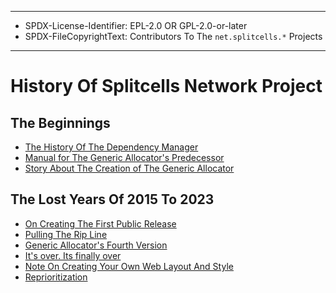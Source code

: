 ----
* SPDX-License-Identifier: EPL-2.0 OR GPL-2.0-or-later
* SPDX-FileCopyrightText: Contributors To The `net.splitcells.*` Projects
----
# History Of Splitcells Network Project
## The Beginnings
* [The History Of The Dependency Manager](../../../../../../../../../projects/net.splitcells.dem/src/main/xml/net/splitcells/dem/history.xml)
* [Manual for The Generic Allocator's Predecessor](../../../../../../../../../projects/net.splitcells.gel.doc/src/main/xml/net/splitcells/gel/history/universal-allocation-program-manual.xml)
* [Story About The Creation of The Generic Allocator](../../../../../../../../../projects/net.splitcells.gel.doc/src/main/xml/net/splitcells/gel/history/origin-of-the-project-generic-allocator.xml)
## The Lost Years Of 2015 To 2023
* [On Creating The First Public Release](../../../../../../../../../../net.splitcells.network.community/src/main/md/net/splitcells/network/community/blog/articles/2021-07-07-Creating-The-First-Public-Release.md)
* [Pulling The Rip Line](../../../../../../../../../../net.splitcells.network.community/src/main/md/net/splitcells/network/community/blog/articles/2021-07-20-Pulling-The-Rip-Line.md)
* [Generic Allocator's Fourth Version](../../../../../../../../../../net.splitcells.network.community/src/main/md/net/splitcells/network/community/blog/articles/2022-02-15-Generic-Allocators-Fourth-Version.md)
* [It's over. Its finally over](../../../../../../../../../../net.splitcells.network.community/src/main/md/net/splitcells/network/community/blog/articles/2021-08-6-Its-over-Its-finnally-over.md)
* [Note On Creating Your Own Web Layout And Style](../../../../../../../../../../net.splitcells.network.community/src/main/md/net/splitcells/network/community/blog/articles/2022-05-01-Note-On-Creating-Your-Own-Web-Layout-And-Style.md)
* [Reprioritization](../../../../../../../../../../net.splitcells.network.community/src/main/md/net/splitcells/network/community/blog/articles/2022-10-11-Reprioritization.md)
